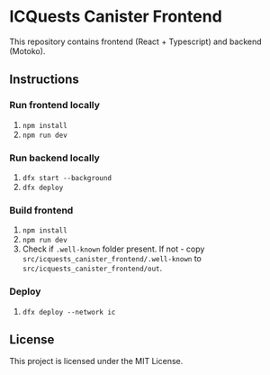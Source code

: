 # ICQuests Canister Frontend

This repository contains frontend (React + Typescript) and backend (Motoko).

## Instructions

### Run frontend locally
1. `npm install`
2. `npm run dev`


### Run backend locally
1. `dfx start --background`
2. `dfx deploy`

### Build frontend
1. `npm install`
2. `npm run dev`
3. Check if `.well-known` folder present. If not - copy `src/icquests_canister_frontend/.well-known` to `src/icquests_canister_frontend/out`.

### Deploy
1. `dfx deploy --network ic`

## License

This project is licensed under the MIT License.